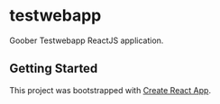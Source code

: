 # testwebapp

Goober Testwebapp ReactJS application.

## Getting Started

This project was bootstrapped with [Create React App](https://github.com/facebookincubator/create-react-app).
